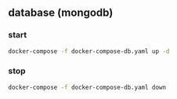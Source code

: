 ## database (mongodb)
### start
```bash
docker-compose -f docker-compose-db.yaml up -d
```

### stop
```bash
docker-compose -f docker-compose-db.yaml down
```